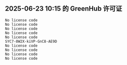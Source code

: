 ## 2025-06-23 10:15 的 GreenHub 许可证
```
No license code
No license code
No license code
No license code
No license code
SYC7-8W2X-kiVP-GnC8-AE9D
No license code
No license code
No license code
No license code
```
